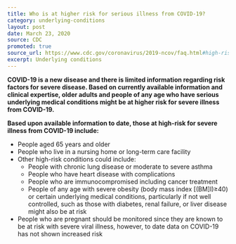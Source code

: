 ```yaml
---
title: Who is at higher risk for serious illness from COVID-19?
category: underlying-conditions
layout: post
date: March 23, 2020
source: CDC
promoted: true
source_url: https://www.cdc.gov/coronavirus/2019-ncov/faq.html#high-risk
excerpt: Underlying conditions
---
```


**COVID-19 is a new disease and there is limited information regarding risk factors for severe disease. Based on currently available information and clinical expertise, older adults and people of any age who have serious underlying medical conditions might be at higher risk for severe illness from COVID-19.**

**Based upon available information to date, those at high-risk for severe illness from COVID-19 include:**

- People aged 65 years and older
- People who live in a nursing home or long-term care facility
- Other high-risk conditions could include:
  - People with chronic lung disease or moderate to severe asthma
  - People who have heart disease with complications
  - People who are immunocompromised including cancer treatment
  - People of any age with severe obesity (body mass index [(BM]I)≥40) or certain underlying medical conditions, particularly if not well controlled, such as those with diabetes, renal failure, or liver disease might also be at risk
- People who are pregnant should be monitored since they are known to be at risk with severe viral illness, however, to date data on COVID-19 has not shown increased risk